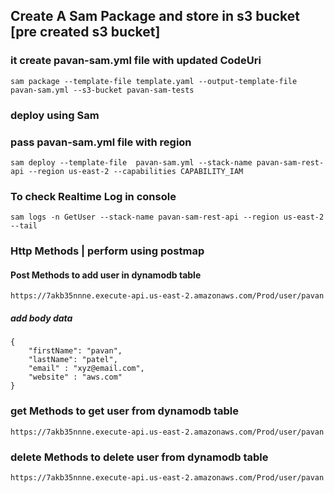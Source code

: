 ## Create A Sam Package and store in s3 bucket [pre created s3 bucket]
### it create pavan-sam.yml file with updated CodeUri
```
sam package --template-file template.yaml --output-template-file pavan-sam.yml --s3-bucket pavan-sam-tests
```

### deploy using Sam
### pass pavan-sam.yml file with region
```
sam deploy --template-file  pavan-sam.yml --stack-name pavan-sam-rest-api --region us-east-2 --capabilities CAPABILITY_IAM
```


### To check Realtime Log in console
```
sam logs -n GetUser --stack-name pavan-sam-rest-api --region us-east-2 --tail
```


### Http Methods | perform using postmap
#### Post Methods to add user in dynamodb table
```
https://7akb35nnne.execute-api.us-east-2.amazonaws.com/Prod/user/pavan
```
##### add body data
```
{
    "firstName": "pavan",
    "lastName": "patel",
    "email" : "xyz@email.com",
    "website" : "aws.com"
}
```

### get Methods to get user from dynamodb table
```
https://7akb35nnne.execute-api.us-east-2.amazonaws.com/Prod/user/pavan
```

### delete Methods to delete user from dynamodb table
```
https://7akb35nnne.execute-api.us-east-2.amazonaws.com/Prod/user/pavan
```